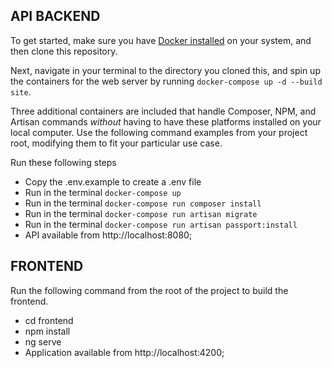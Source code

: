 ## API BACKEND

To get started, make sure you have [Docker installed](https://docs.docker.com/docker-for-mac/install/) on your system, and then clone this repository.

Next, navigate in your terminal to the directory you cloned this, and spin up the containers for the web server by running `docker-compose up -d --build site`.

Three additional containers are included that handle Composer, NPM, and Artisan commands *without* having to have these platforms installed on your local computer. Use the following command examples from your project root, modifying them to fit your particular use case.

Run these following steps

- Copy the .env.example to create a .env file
- Run in the terminal `docker-compose up`
- Run in the terminal `docker-compose run composer install`
- Run in the terminal `docker-compose run artisan migrate`
- Run in the terminal `docker-compose run artisan passport:install`
- API available from http://localhost:8080;

## FRONTEND

Run the following command from the root of the project to build the frontend.

- cd frontend
- npm install
- ng serve
- Application available from http://localhost:4200;